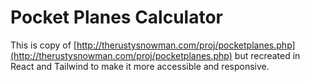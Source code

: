 # Pocket Planes Calculator

This is copy of [http://therustysnowman.com/proj/pocketplanes.php](http://therustysnowman.com/proj/pocketplanes.php) but recreated in React and Tailwind to make it more accessible and responsive.

